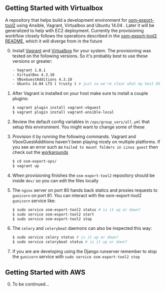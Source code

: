 ## Getting Started with Virtualbox

A repository that helps build a development environment
for [osm-export-tool2](https://github.com/hotosm/osm-export-tool2) using Ansible, Vagrant, Virtualbox and Ubuntu 14.04 . Later it will be generalized
to help with EC2 deployment. Currently the provisioning workflow closely follows the operations described in the
[osm-export-tool2 README](https://github.com/hotosm/osm-export-tool2/blob/master/README.md), which it will diverge from in the future

0. Install [Vagrant](https://www.vagrantup.com/) and [Virtualbox](https://www.virtualbox.org/wiki/Downloads) for your system. The provisioning was tested
on the following versions. So it's probably best to use these versions or greater:

    ```bash
    - Vagrant 1.8.1
    - VirtualBox 4.3.10
    - VBoxGuestAdditions 4.3.10
    - Ubuntu 14.04 LTS ( trusty ) # just so we're clear what my host OS was
    ```
0. After Vagrant is installed on your host make sure to install a couple plugins:

    ```bash
    $ vagrant plugin install vagrant-vbguest
    $ vagrant plugin install vagrant-ansible-local
    ```
0. Review the default config variables in `/ops/group_vars/all.yml` that setup this environment. You might want to change some of these

0. Provision it by running the following commands. Vagrant and VboxGuestAdditions haven't been playing nicely on multiple platforms.
If you see an error such as `Failed to mount folders in Linux guest` then check out the [workarounds](https://github.com/mitchellh/vagrant/issues/3341)

    ```bash
    $ cd osm-export-ops/
    $ vagrant up
    ```

0. When provisioning finishes the `osm-export-tool2` repository should be inside `dev/` so you can edit the files locally

0. The `nginx` server on port 80 hands back statics and proxies requests to `gunicorn` on port 81. You can interact with the osm-export-tool2 `gunicorn` service like:

    ```bash
    $ sudo service osm-export-tool2 status # is it up or down?
    $ sudo service osm-export-tool2 start
    $ sudo service osm-export-tool2 stop
    ```

0. The `celery` and `celerybeat` daemons can also be inspected this way:

    ```bash
    $ sudo service celery status # is it up or down?
    $ sudo service celerybeat status # is it up or down?
    ```

0. If you are are developing using the Django runserver remember to stop the `gunicorn` service with `sudo service osm-export-tool2 stop`

## Getting Started with AWS

0. To be continued...